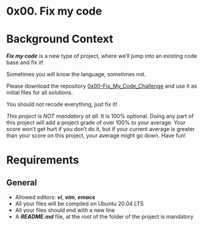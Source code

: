 # 0x00. Fix my code

# Background Context
***Fix my code*** is a new type of project, where we’ll jump into an existing code base and fix it!

Sometimes you will know the language, sometimes not.

Please download the repository [0x00-Fix_My_Code_Challenge]() and use it as initial files for all solutions.

You should not recode everything, just fix it!

*This project is NOT mandatory at all*. It is 100% optional. Doing any part of this project will add a project grade of over 100% to your average. Your score won’t get hurt if you don’t do it, but if your current average is greater than your score on this project, your average might go down. Have fun!

# Requirements
## General
- Allowed editors: ***vi***, ***vim***, ***emacs***
- All your files will be compiled on Ubuntu 20.04 LTS
- All your files should end with a new line
- A ***README.md*** file, at the root of the folder of the project is mandatory
